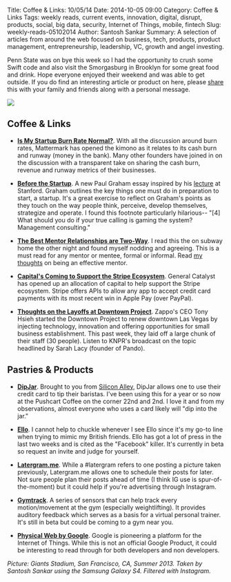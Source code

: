 Title: Coffee & Links: 10/05/14
Date: 2014-10-05 09:00
Category: Coffee & Links
Tags: weekly reads, current events, innovation, digital, disrupt, products, social, big data, security, Internet of Things, mobile, fintech
Slug: weekly-reads-05102014
Author: Santosh Sankar
Summary: A selection of articles from around the web focused on business, tech, products, product management, entrepreneurship, leadership, VC, growth and angel investing.

Penn State was on bye this week so I had the opportunity to crush some Swift code and also visit the Smorgasburg in Brooklyn for some great food and drink. Hope everyone enjoyed their weekend and was able to get outside. If you do find an interesting article or product on here, please <a href="http://twitter.com/home?status=http://goo.gl/czRS1g" target="_blank">share</a> this with your family and friends along with a personal message.

<img src="/../../../../images/giantsstadium.jpg" style = "float: center">

## Coffee & Links

* **<a href = "https://medium.com/@DanielleMorrill/is-my-startup-burn-rate-normal-882b2bd20f02" target="_blank">Is My Startup Burn Rate Normal?</a>**. With all the discussion around burn rates, Mattermark has opened the kimono as it relates to its cash burn and runway (money in the bank). Many other founders have joined in on the discussion with a transparent take on sharing the cash burn, revenue and runway metrics of their businesses.

* **<a href = "http://paulgraham.com/before.html" target="_blank">Before the Startup</a>**. A new Paul Graham essay inspired by his <a href="https://www.youtube.com/watch?v=ii1jcLg-eIQ" target="_blank">lecture</a> at Stanford. Graham outlines the key things one must do in preparation to start, a startup. It's a great exercise to reflect on Graham's points as they touch on the way people think, perceive, develop themselves, strategize and operate. I found this footnote particularly hilarious-- "[4] What should you do if your true calling is gaming the system? Management consulting."

* **<a href = "http://www.feld.com/archives/2014/09/mentors-618-best-mentor-relationships-eventually-become-two-way.html" target="_blank">The Best Mentor Relationships are Two-Way</a>**. I read this the on subway home the other night and found myself nodding and agreeing. This is a must read for any mentor or mentee, formal or informal. Read <a href="http://goo.gl/xilcwn" target="_blank">my thoughts</a> on being an effective mentor.

* **<a href = "http://techcrunch.com/2014/09/30/general-catalyst-commits-10m-for-startups-to-stripes-payments-ecosystem/" target="_blank">Capital's Coming to Support the Stripe Ecosystem</a>**. General Catalyst has opened up an allocation of capital to help support the Stripe ecosystem. Stripe offers APIs to allow any app to accept credit card payments with its most recent win in Apple Pay (over PayPal).

* **<a href = "http://knprnews.org/post/tony-hsieh-i-was-never-downtown-projects-leader" target="_blank">Thoughts on the Layoffs at Downtown Project</a>**. Zappo's CEO Tony Hsieh started the Downtown Project to renew downtown Las Vegas by injecting technology, innovation and offering opportunities for small business establishment. This past week, they laid off a large chunk of their staff (30 people). Listen to KNPR's broadcast on the topic headlined by Sarah Lacy (founder of Pando).

## Pastries & Products

* **<a href = "https://www.dipjar.com/" target="_blank">DipJar</a>**. Brought to you from <a href = "http://www.alleywatch.com/2014/09/nyc-startup-dipjar-raises-420k-seed-round-to-make-sure-your-barista-isnt-short-changed/" target="_blank">Silicon Alley</a>, DipJar allows one to use their credit card to tip their baristas. I've been using this for a year or so now at the Pushcart Coffee on the corner 22nd and 2nd. I love it and from my observations, almost everyone who uses a card likely will "dip into the jar."

* **<a href = "https://ello.co" target="_blank">Ello</a>**. I cannot help to chuckle whenever I see Ello since it's my go-to line when trying to mimic my British friends. Ello has got a lot of press in the last two weeks and is cited as the "Facebook" killer. It's currently in beta so request an invite and judge for yourself.

* **<a href = "http://www.latergram.me/" target="_blank">Latergram.me</a>**. While a #latergram refers to one posting a picture taken previously, Latergram.me allows one to schedule their posts for later. Not sure people plan their posts ahead of time (I think IG use is spur-of-the-moment) but it could help if you're advertising through Instagram.

* **<a href = "http://www.gymtrack.co/" target="_blank">Gymtrack</a>**. A series of sensors that can help track every motion/movement at the gym (especially weightlifting). It provides auditory feedback which serves as a basis for a virtual personal trainer. It's still in beta but could be coming to a gym near you.

* **<a href = "http://google.github.io/physical-web/" target="_blank">Physical Web by Google</a>**. Google is pioneering a platform for the Internet of Things. While this is not an official Google Product, it could be interesting to read through for both developers and non developers.

*Picture: Giants Stadium, San Francisco, CA, Summer 2013. Taken by Santosh Sankar using the Samsung Galaxy S4. Filtered with Instagram.*
